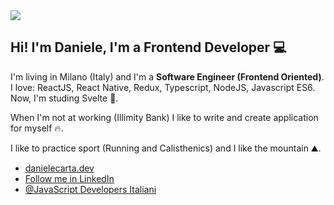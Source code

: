 <img src="https://danielecarta.dev/img/me.png" />

<h2>Hi! I'm Daniele, I'm a Frontend Developer 💻</h2>

I'm living in Milano (Italy) and I'm a <strong>Software Engineer (Frontend Oriented)</strong>.<br />
I love: ReactJS, React Native, Redux, Typescript, NodeJS, Javascript ES6. Now, I'm studing Svelte 🚀.

When I'm not at working (Illimity Bank) I like to write and create application for myself 🔥.

I like to practice sport (Running and Calisthenics) and I like the mountain ⛰️.

- <a target="_blank" href="https://danielecarta.dev/">danielecarta.dev</a>
- <a target="_blank" href="https://www.linkedin.com/in/daniele-carta-lugano/">Follow me in LinkedIn</a>
- <a target="_blank" href="https://www.linkedin.com/groups/8959815/">@JavaScript Developers Italiani</a>
